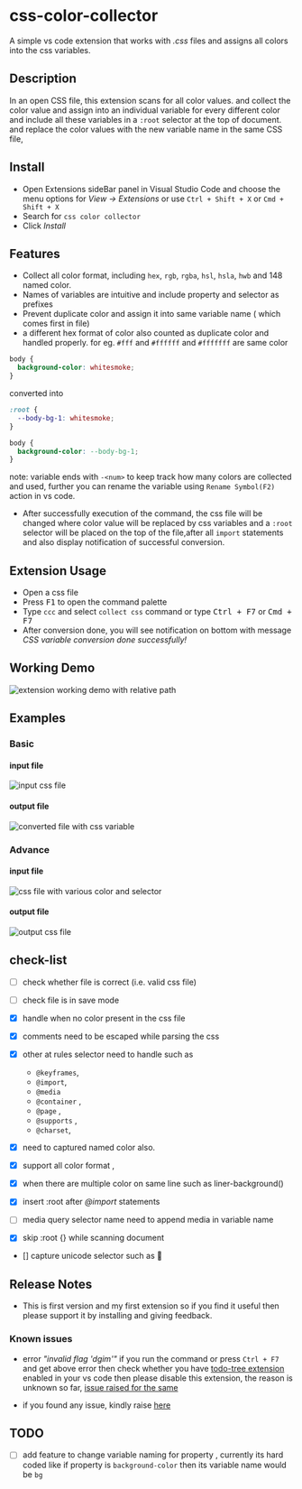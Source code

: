# css-color-collector

A simple vs code extension that works with _.css_ files and assigns all colors into the css variables.

## Description

In an open CSS file, this extension scans for all color values.
and collect the color value and assign into an individual variable for every different color and include all these variables in a `:root` selector at the top of document.
and replace the color values with the new variable name in the same CSS file,

## Install

- Open Extensions sideBar panel in Visual Studio Code and choose the menu options for _View → Extensions_ or use `Ctrl + Shift + X` or `Cmd + Shift + X`
- Search for `css color collector`
- Click _Install_

## Features

- Collect all color format, including `hex`, `rgb`, `rgba`, `hsl`, `hsla`, `hwb` and 148 named color.
- Names of variables are intuitive and include property and selector as prefixes
- Prevent duplicate color and assign it into same variable name ( which comes first in file)
- a different hex format of color also counted as duplicate color and handled properly. for eg. `#fff` and `#ffffff` and `#fffffff` are same color

```css
body {
  background-color: whitesmoke;
}
```

converted into

```css
:root {
  --body-bg-1: whitesmoke;
}

body {
  background-color: --body-bg-1;
}
```

note: variable ends with `-<num>` to keep track how many colors are collected and used, further you can rename the variable using `Rename Symbol(F2)` action in vs code.

- After successfully execution of the command, the css file will be changed where color value will be replaced by css variables and a `:root` selector will be placed on the top of the file,after all `import` statements and also display notification of successful conversion.

## Extension Usage

- Open a css file
- Press <kbd>F1</kbd> to open the command palette
- Type `ccc` and select `collect css` command or type <kbd>Ctrl + F7</kbd> or <kbd>Cmd + F7</kbd>
- After conversion done, you will see notification on bottom with message _CSS variable conversion done successfully!_

## Working Demo

![extension working demo with relative path](./images/collector-demo.gif)

## Examples

### Basic

#### input file

![input css file](./images/input.png)

#### output file

![converted file with css variable](./images/output.png)

### Advance

#### input file

![css file with various color and selector](./images/advance-css-input.png)

#### output file

![output css file ](./images/advance-css-output.png)

## check-list

- [ ] check whether file is correct (i.e. valid css file)
- [ ] check file is in save mode
- [x] handle when no color present in the css file
- [x] comments need to be escaped while parsing the css
- [x] other at rules selector need to handle such as

  - `@keyframes`,
  - `@import`,
  - `@media`
  - `@container` ,
  - `@page` ,
  - `@supports` ,
  - `@charset`,

- [x] need to captured named color also.
- [x] support all color format ,
- [x] when there are multiple color on same line such as liner-background()
- [x] insert :root after _@import_ statements
- [ ] media query selector name need to append media in variable name
- [x] skip :root {} while scanning document
- [] capture unicode selector such as 🎵

## Release Notes

- This is first version and my first extension so if you find it useful then please support it by installing and giving feedback.

### Known issues

- error _"invalid flag 'dgim'"_
  if you run the command or press `Ctrl + F7` and get above error then check whether you have [todo-tree extension](https://marketplace.visualstudio.com/items?itemName=Gruntfuggly.todo-tree) enabled in your vs code then please disable this extension, the reason is unknown so far, [issue raised for the same](https://github.com/Gruntfuggly/todo-tree/issues/732)

- if you found any issue, kindly raise [here](https://github.com/xkeshav/color-collector/issues/)

## TODO

- [ ] add feature to change variable naming for property , currently its hard coded like if property is `background-color` then its variable name would be `bg`
